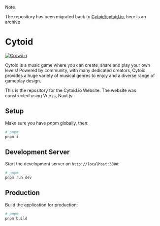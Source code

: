 > [!NOTE]
> The repository has been migrated back to [Cytoid/cytoid.io](https://github.com/Cytoid/cytoid.io), here is an archive

# Cytoid

[![Crowdin](https://badges.crowdin.net/cytoid/localized.svg)](https://crowdin.com/project/cytoid)

Cytoid is a music game where you can create, share and play your own levels!
Powered by community, with many dedicated creators, Cytoid provides a huge
variety of musical genres to enjoy and a diverse range of gameplay design.

This is the repository for the Cytoid.io Website. 
The website was constructed using Vue.js, Nuxt.js.

## Setup

Make sure you have pnpm globally, then:

```bash
# pnpm
pnpm i
```

## Development Server

Start the development server on `http://localhost:3000`:

```bash
# pnpm
pnpm run dev
```

## Production

Build the application for production:

```bash
# pnpm
pnpm build
```

